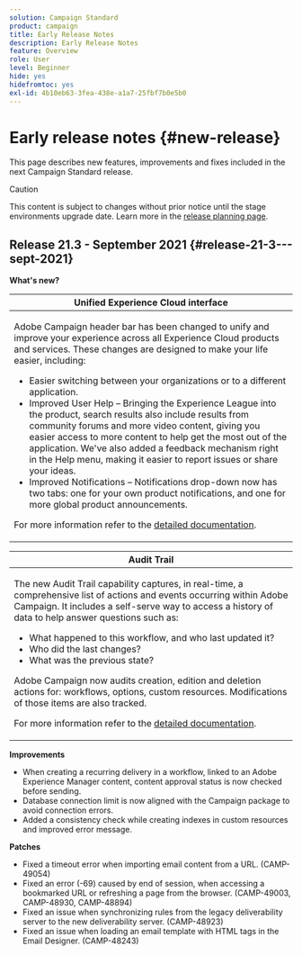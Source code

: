 ```yaml
---
solution: Campaign Standard
product: campaign
title: Early Release Notes
description: Early Release Notes
feature: Overview
role: User
level: Beginner
hide: yes
hidefromtoc: yes
exl-id: 4b10eb63-3fea-438e-a1a7-25fbf7b0e5b0
---
```

# Early release notes {#new-release}

This page describes new features, improvements and fixes included in the next Campaign Standard release.

>[!CAUTION]
>
> This content is subject to changes without prior notice until the stage environments upgrade date. Learn more in the [release planning page](../../rn/using/release-planning.md).
>

## Release 21.3 - September 2021 {#release-21-3---sept-2021}


**What's new?**


<table> 
<thead> 
<tr> 
<th> <strong>Unified Experience Cloud interface</strong><br /> </th> 
</tr> 
</thead> 
<tbody> 
<tr> 
<td>
<p>Adobe Campaign header bar has been changed to unify and improve your experience across all Experience Cloud products and services. These changes are designed to make your life easier, including:</p>
<ul>
<li>Easier switching between your organizations or to a different application.</li>
<li>Improved User Help – Bringing the Experience League into the product, search results also include results from community forums and more video content, giving you easier access to more content to help get the most out of the application. We've also added a feedback mechanism right in the Help menu, making it easier to report issues or share your ideas.</li>
<li>Improved Notifications – Notifications drop-down now has two tabs: one for your own product notifications, and one for more global product announcements.</li>
</ul>
<p>For more information refer to the <a href="../../start/using/interface-description.md#top-bar">detailed documentation</a>.
</p>
</td> 
</tr> 
</tbody> 
</table>

<table> 
<thead> 
<tr> 
<th> <strong>Audit Trail</strong><br /> </th> 
</tr> 
</thead> 
<tbody> 
<tr> 
<td>
<p>The new Audit Trail capability captures, in real-time, a comprehensive list of actions and events occurring within Adobe Campaign. It includes a self-serve way to access a history of data to help answer questions such as:</p>
<ul>
<li>What happened to this workflow, and who last updated it?</li>
<li>Who did the last changes?</li>
<li>What was the previous state?</li>
</ul>
<p>Adobe Campaign now audits creation, edition and deletion actions for: workflows, options, custom resources. Modifications of those items are also tracked.</p>
<p>For more information refer to the <a href="../../administration/using/audit.md">detailed documentation</a>.
</p>
</td> 
</tr> 
</tbody> 
</table>


**Improvements**

* When creating a recurring delivery in a workflow, linked to an Adobe Experience Manager content, content approval status is now checked before sending.
* Database connection limit is now aligned with the Campaign package to avoid connection errors.
* Added a consistency check while creating indexes in custom resources and improved error message.


**Patches**

* Fixed a timeout error when importing email content from a URL. (CAMP-49054)
* Fixed an error (-69) caused by end of session, when accessing a bookmarked URL or refreshing a page from the browser. (CAMP-49003, CAMP-48930, CAMP-48894)
* Fixed an issue when synchronizing rules from the legacy deliverability server to the new deliverability server. (CAMP-48923)
* Fixed an issue when loading an email template with HTML tags in the Email Designer. (CAMP-48243)
